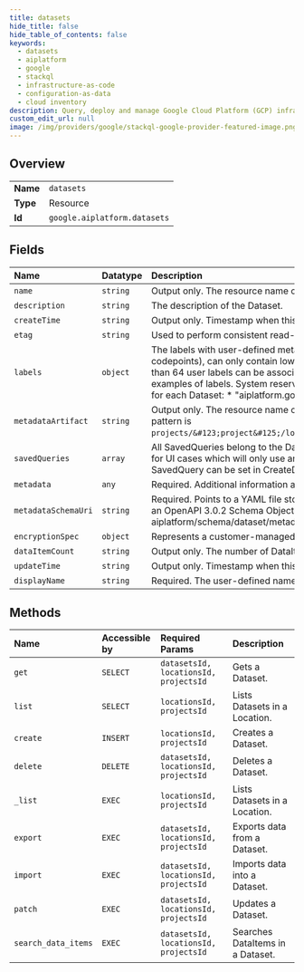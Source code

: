 ```yaml
---
title: datasets
hide_title: false
hide_table_of_contents: false
keywords:
  - datasets
  - aiplatform
  - google    
  - stackql
  - infrastructure-as-code
  - configuration-as-data
  - cloud inventory
description: Query, deploy and manage Google Cloud Platform (GCP) infrastructure and resources using SQL
custom_edit_url: null
image: /img/providers/google/stackql-google-provider-featured-image.png
---
```

  
    

## Overview
<table><tbody>
<tr><td><b>Name</b></td><td><code>datasets</code></td></tr>
<tr><td><b>Type</b></td><td>Resource</td></tr>
<tr><td><b>Id</b></td><td><code>google.aiplatform.datasets</code></td></tr>
</tbody></table>

## Fields
| Name | Datatype | Description |
|:-----|:---------|:------------|
| `name` | `string` | Output only. The resource name of the Dataset. |
| `description` | `string` | The description of the Dataset. |
| `createTime` | `string` | Output only. Timestamp when this Dataset was created. |
| `etag` | `string` | Used to perform consistent read-modify-write updates. If not set, a blind "overwrite" update happens. |
| `labels` | `object` | The labels with user-defined metadata to organize your Datasets. Label keys and values can be no longer than 64 characters (Unicode codepoints), can only contain lowercase letters, numeric characters, underscores and dashes. International characters are allowed. No more than 64 user labels can be associated with one Dataset (System labels are excluded). See https://goo.gl/xmQnxf for more information and examples of labels. System reserved label keys are prefixed with "aiplatform.googleapis.com/" and are immutable. Following system labels exist for each Dataset: * "aiplatform.googleapis.com/dataset_metadata_schema": output only, its value is the metadata_schema's title. |
| `metadataArtifact` | `string` | Output only. The resource name of the Artifact that was created in MetadataStore when creating the Dataset. The Artifact resource name pattern is `projects/&#123;project&#125;/locations/&#123;location&#125;/metadataStores/&#123;metadata_store&#125;/artifacts/&#123;artifact&#125;`. |
| `savedQueries` | `array` | All SavedQueries belong to the Dataset will be returned in List/Get Dataset response. The annotation_specs field will not be populated except for UI cases which will only use annotation_spec_count. In CreateDataset request, a SavedQuery is created together if this field is set, up to one SavedQuery can be set in CreateDatasetRequest. The SavedQuery should not contain any AnnotationSpec. |
| `metadata` | `any` | Required. Additional information about the Dataset. |
| `metadataSchemaUri` | `string` | Required. Points to a YAML file stored on Google Cloud Storage describing additional information about the Dataset. The schema is defined as an OpenAPI 3.0.2 Schema Object. The schema files that can be used here are found in gs://google-cloud-aiplatform/schema/dataset/metadata/. |
| `encryptionSpec` | `object` | Represents a customer-managed encryption key spec that can be applied to a top-level resource. |
| `dataItemCount` | `string` | Output only. The number of DataItems in this Dataset. Only apply for non-structured Dataset. |
| `updateTime` | `string` | Output only. Timestamp when this Dataset was last updated. |
| `displayName` | `string` | Required. The user-defined name of the Dataset. The name can be up to 128 characters long and can consist of any UTF-8 characters. |
## Methods
| Name | Accessible by | Required Params | Description |
|:-----|:--------------|:----------------|:------------|
| `get` | `SELECT` | `datasetsId, locationsId, projectsId` | Gets a Dataset. |
| `list` | `SELECT` | `locationsId, projectsId` | Lists Datasets in a Location. |
| `create` | `INSERT` | `locationsId, projectsId` | Creates a Dataset. |
| `delete` | `DELETE` | `datasetsId, locationsId, projectsId` | Deletes a Dataset. |
| `_list` | `EXEC` | `locationsId, projectsId` | Lists Datasets in a Location. |
| `export` | `EXEC` | `datasetsId, locationsId, projectsId` | Exports data from a Dataset. |
| `import` | `EXEC` | `datasetsId, locationsId, projectsId` | Imports data into a Dataset. |
| `patch` | `EXEC` | `datasetsId, locationsId, projectsId` | Updates a Dataset. |
| `search_data_items` | `EXEC` | `datasetsId, locationsId, projectsId` | Searches DataItems in a Dataset. |
